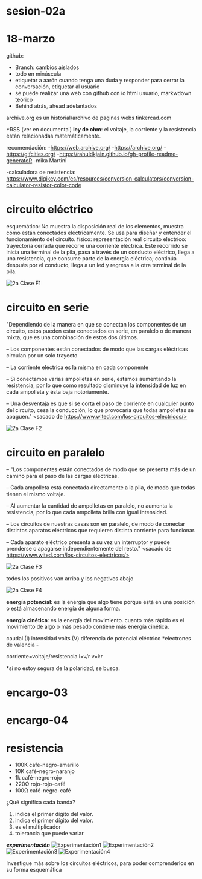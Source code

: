 # sesion-02a
# 18-marzo
github: 
- Branch: cambios aislados
- todo en minúscula
- etiquetar a aarón cuando tenga una duda y responder para cerrar la conversación, etiquetar al usuario
- se puede realizar una web con github con io html usuario, markwdown teórico
- Behind atrás, ahead adelantados

archive.org es un historial/archivo de paginas webs
tinkercad.com

*RSS (ver en documental)
**ley de ohm**: el voltaje, la corriente y la resistencia están relacionadas matemáticamente.

recomendación:
-https://web.archive.org/ 
-https://archive.org/ 
-https://gifcities.org/ 
-https://rahuldkjain.github.io/gh-profile-readme-generatoR
-mika Martini

-calculadora de resistencia: https://www.digikey.com/es/resources/conversion-calculators/conversion-calculator-resistor-color-code

# circuito eléctrico
esquemático: No muestra la disposición real de los elementos, muestra cómo están conectados eléctricamente. Se usa para diseñar y entender el funcionamiento del circuito.
físico: representación real
circuito eléctrico: trayectoria cerrada que recorre una corriente eléctrica. Este recorrido se inicia una terminal de la pila, pasa a través de un conducto eléctrico, llega a una resistencia, que consume parte de la energía eléctrica; continúa después por el conducto, llega a un led y regresa a la otra terminal de la pila. 

![2a Clase F1](https://github.com/user-attachments/assets/82c388ba-d7d6-40b4-b871-60f5c3ece5a8)


# circuito en serie
"Dependiendo de la manera en que se conectan los componentes de un circuito, estos pueden estar conectados en serie, en paralelo o de manera mixta, que es una combinación de estos dos últimos.

– Los componentes están conectados de modo que las cargas eléctricas circulan por un solo trayecto

– La corriente eléctrica es la misma en cada componente

– Si conectamos varias ampolletas en serie, estamos aumentando la resistencia, por lo que como resultado disminuye la intensidad de luz en cada ampolleta y ésta baja notoriamente.

– Una desventaja es que si se corta el paso de corriente en cualquier punto del circuito, cesa la conducción, lo que provocaría que todas ampolletas se apaguen." <sacado de https://www.wited.com/los-circuitos-electricos/>

![2a Clase F2](https://github.com/user-attachments/assets/4dcad165-10ef-4c45-ae77-e4653a023151)


# circuito en paralelo

– "Los componentes están conectados de modo que se presenta más de un camino para el paso de las cargas eléctricas.

–  Cada ampolleta está conectada directamente a la pila, de modo que todas tienen el mismo voltaje.

–  Al aumentar la cantidad de ampolletas en paralelo, no aumenta la resistencia, por lo que cada ampolleta brilla con igual intensidad.

–  Los circuitos de nuestras casas son en paralelo, de modo de conectar distintos aparatos eléctricos que requieren distinta corriente para funcionar.

–  Cada aparato eléctrico presenta a su vez un interruptor y puede prenderse o apagarse independientemente del resto."
<sacado de https://www.wited.com/los-circuitos-electricos/>

![2a Clase F3](https://github.com/user-attachments/assets/84d74a4d-0686-4f7f-b20b-2a840588abc5)


todos los positivos van arriba y los negativos abajo

![2a Clase F4](https://github.com/user-attachments/assets/53b702cd-da25-435f-85fc-da7372de82ec)

**energía potencial**: es la energía que algo tiene porque está en una posición o está almacenando energía de alguna forma.

**energía cinética**: es la energía del movimiento. cuanto más rápido es el movimiento de algo o más pesado contiene más energía cinética.

caudal (I) intensidad
volts (V) diferencia de potencial eléctrico *electrones de valencia -

corriente=voltaje/resistencia
i=v/r
v=i:r

*si no estoy segura de la polaridad, se busca.

# encargo-03

# encargo-04
# resistencia 
- 100K café-negro-amarillo
- 10K café-negro-naranjo 
- 1k café-negro-rojo 	
- 220Ω rojo-rojo-café	
- 100Ω café-negro-café

¿Qué significa cada banda?
1. indica el primer dígito del valor.
2. indica el primer dígito del valor.
3. es el multiplicador 
4. tolerancia que puede variar

***experimentación*** 
![Experimentación1](https://github.com/user-attachments/assets/490cf8a6-edcc-448c-8b55-d53baca8ecf2)
![Experimentación2](https://github.com/user-attachments/assets/a34c265d-2b4a-4712-a9ec-dc9fd79edb29)
![Experimentación3](https://github.com/user-attachments/assets/99d0919c-ab92-4ecc-9494-d3500a11ad92)
![Experimentación4](https://github.com/user-attachments/assets/df87370c-8702-4d1a-8188-65c50bae975b)

Investigue más sobre los circuitos eléctricos, para poder comprenderlos en su forma esquemática 
